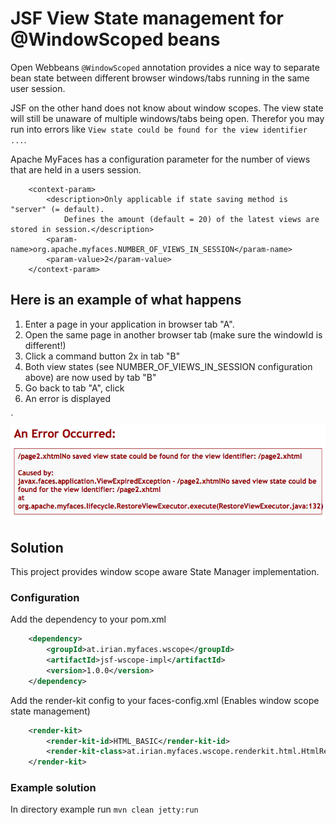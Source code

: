 # JSF View State management for @WindowScoped beans

Open Webbeans `@WindowScoped` annotation provides a nice way to separate bean state between different browser windows/tabs running in the same user session. 

JSF on the other hand does not know about window scopes. The view state will still be unaware of multiple windows/tabs being open. Therefor you may run into errors like `View state could be found for the view identifier ...`. 

Apache MyFaces has a configuration parameter for the number of views that are held in a users session.

```
    <context-param>
        <description>Only applicable if state saving method is "server" (= default).
            Defines the amount (default = 20) of the latest views are stored in session.</description>
        <param-name>org.apache.myfaces.NUMBER_OF_VIEWS_IN_SESSION</param-name>
        <param-value>2</param-value>
    </context-param>
```

## Here is an example of what happens
1. Enter a page in your application in browser tab "A".
2. Open the same page in another browser tab (make sure the windowId is different!)
3. Click a command button 2x in tab "B"
4. Both view states (see NUMBER_OF_VIEWS_IN_SESSION configuration above) are now used by tab "B"
5. Go back to tab "A", click
6. An error is displayed

´![alt text](docu/viewstate_error.png "View state could be found for the view identifier Error")

## Solution

This project provides window scope aware State Manager implementation.

### Configuration

Add the dependency to your pom.xml

```xml
    <dependency>
        <groupId>at.irian.myfaces.wscope</groupId>
        <artifactId>jsf-wscope-impl</artifactId>
        <version>1.0.0</version>
    </dependency>
```

Add the render-kit config to your faces-config.xml (Enables window scope state management)

```xml
    <render-kit>
        <render-kit-id>HTML_BASIC</render-kit-id>
        <render-kit-class>at.irian.myfaces.wscope.renderkit.html.HtmlRenderKitImpl</render-kit-class>
    </render-kit>
```

### Example solution

In directory example run `mvn clean jetty:run`
